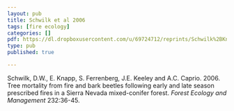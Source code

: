 ```yaml
---
layout: pub
title: Schwilk et al 2006
tags: [fire ecology]
categories: []
pdf: https://dl.dropboxusercontent.com/u/69724712/reprints/Schwilk%2BKnapp%2Betal-2006.pdf
type: pub
published: true

---
```


Schwilk, D.W., E. Knapp, S. Ferrenberg, J.E. Keeley and A.C. Caprio. 2006. Tree mortality from fire and bark beetles following early and late season prescribed fires in a Sierra Nevada mixed-conifer forest. *Forest Ecology and Management* 232:36-45.
